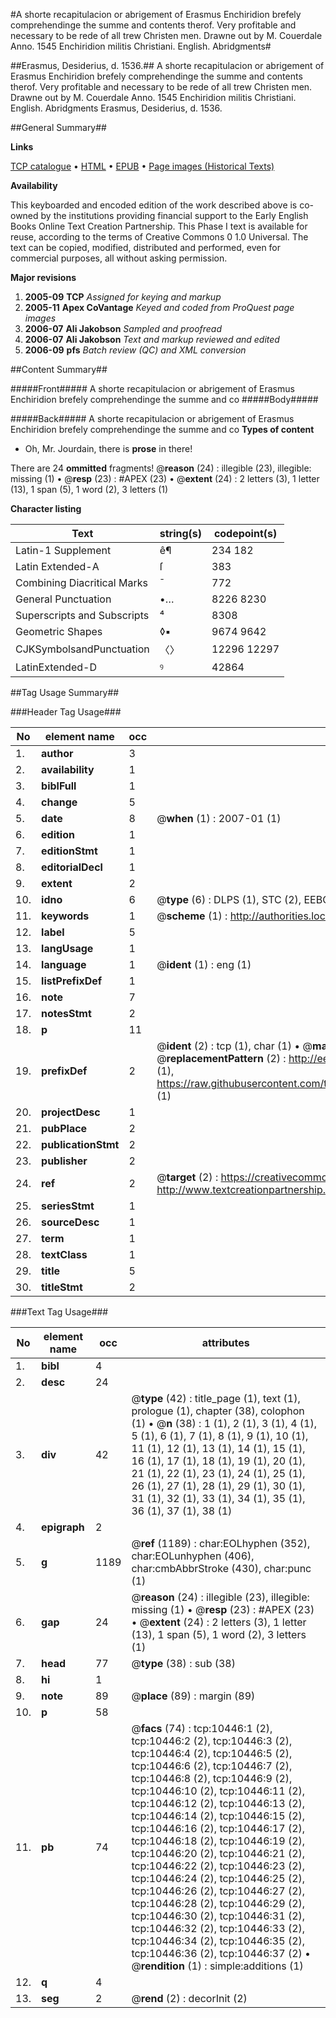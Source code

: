 #A shorte recapitulacion or abrigement of Erasmus Enchiridion brefely comprehendinge the summe and contents therof. Very profitable and necessary to be rede of all trew Christen men. Drawne out by M. Couerdale Anno. 1545 Enchiridion militis Christiani. English. Abridgments#

##Erasmus, Desiderius, d. 1536.##
A shorte recapitulacion or abrigement of Erasmus Enchiridion brefely comprehendinge the summe and contents therof. Very profitable and necessary to be rede of all trew Christen men. Drawne out by M. Couerdale Anno. 1545
Enchiridion militis Christiani. English. Abridgments
Erasmus, Desiderius, d. 1536.

##General Summary##

**Links**

[TCP catalogue](http://www.ota.ox.ac.uk/tcp/)  • 
[HTML](http://tei.it.ox.ac.uk/tcp/Texts-HTML/free/A00/A00374.html)  • 
[EPUB](http://tei.it.ox.ac.uk/tcp/Texts-EPUB/free/A00/A00374.epub) • 
[Page images (Historical Texts)](https://data.historicaltexts.jisc.ac.uk/view?pubId=eebo-99845541e&pageId=eebo-99845541e-10446-1)

**Availability**

This keyboarded and encoded edition of the
	       work described above is co-owned by the institutions
	       providing financial support to the Early English Books
	       Online Text Creation Partnership. This Phase I text is
	       available for reuse, according to the terms of Creative
	       Commons 0 1.0 Universal. The text can be copied,
	       modified, distributed and performed, even for
	       commercial purposes, all without asking permission.

**Major revisions**

1. __2005-09__ __TCP__ *Assigned for keying and markup*
1. __2005-11__ __Apex CoVantage__ *Keyed and coded from ProQuest page images*
1. __2006-07__ __Ali Jakobson__ *Sampled and proofread*
1. __2006-07__ __Ali Jakobson__ *Text and markup reviewed and edited*
1. __2006-09__ __pfs__ *Batch review (QC) and XML conversion*

##Content Summary##

#####Front#####
A shorte recapitulacion or abrigement of Erasmus Enchiridion brefely comprehendinge the summe and co
#####Body#####

#####Back#####
A shorte recapitulacion or abrigement of Erasmus Enchiridion brefely comprehendinge the summe and co
**Types of content**

  * Oh, Mr. Jourdain, there is **prose** in there!

There are 24 **ommitted** fragments! 
 @__reason__ (24) : illegible (23), illegible: missing (1)  •  @__resp__ (23) : #APEX (23)  •  @__extent__ (24) : 2 letters (3), 1 letter (13), 1 span (5), 1 word (2), 3 letters (1)

**Character listing**


|Text|string(s)|codepoint(s)|
|---|---|---|
|Latin-1 Supplement|ê¶|234 182|
|Latin Extended-A|ſ|383|
|Combining             Diacritical Marks|̄|772|
|General Punctuation|•…|8226 8230|
|Superscripts             and Subscripts|⁴|8308|
|Geometric Shapes|◊▪|9674 9642|
|CJKSymbolsandPunctuation|〈〉|12296 12297|
|LatinExtended-D|ꝰ|42864|

##Tag Usage Summary##

###Header Tag Usage###

|No|element name|occ|attributes|
|---|---|---|---|
|1.|__author__|3||
|2.|__availability__|1||
|3.|__biblFull__|1||
|4.|__change__|5||
|5.|__date__|8| @__when__ (1) : 2007-01 (1)|
|6.|__edition__|1||
|7.|__editionStmt__|1||
|8.|__editorialDecl__|1||
|9.|__extent__|2||
|10.|__idno__|6| @__type__ (6) : DLPS (1), STC (2), EEBO-CITATION (1), PROQUEST (1), VID (1)|
|11.|__keywords__|1| @__scheme__ (1) : http://authorities.loc.gov/ (1)|
|12.|__label__|5||
|13.|__langUsage__|1||
|14.|__language__|1| @__ident__ (1) : eng (1)|
|15.|__listPrefixDef__|1||
|16.|__note__|7||
|17.|__notesStmt__|2||
|18.|__p__|11||
|19.|__prefixDef__|2| @__ident__ (2) : tcp (1), char (1)  •  @__matchPattern__ (2) : ([0-9\-]+):([0-9IVX]+) (1), (.+) (1)  •  @__replacementPattern__ (2) : http://eebo.chadwyck.com/downloadtiff?vid=$1&page=$2 (1), https://raw.githubusercontent.com/textcreationpartnership/Texts/master/tcpchars.xml#$1 (1)|
|20.|__projectDesc__|1||
|21.|__pubPlace__|2||
|22.|__publicationStmt__|2||
|23.|__publisher__|2||
|24.|__ref__|2| @__target__ (2) : https://creativecommons.org/publicdomain/zero/1.0/ (1), http://www.textcreationpartnership.org/docs/. (1)|
|25.|__seriesStmt__|1||
|26.|__sourceDesc__|1||
|27.|__term__|1||
|28.|__textClass__|1||
|29.|__title__|5||
|30.|__titleStmt__|2||


###Text Tag Usage###

|No|element name|occ|attributes|
|---|---|---|---|
|1.|__bibl__|4||
|2.|__desc__|24||
|3.|__div__|42| @__type__ (42) : title_page (1), text (1), prologue (1), chapter (38), colophon (1)  •  @__n__ (38) : 1 (1), 2 (1), 3 (1), 4 (1), 5 (1), 6 (1), 7 (1), 8 (1), 9 (1), 10 (1), 11 (1), 12 (1), 13 (1), 14 (1), 15 (1), 16 (1), 17 (1), 18 (1), 19 (1), 20 (1), 21 (1), 22 (1), 23 (1), 24 (1), 25 (1), 26 (1), 27 (1), 28 (1), 29 (1), 30 (1), 31 (1), 32 (1), 33 (1), 34 (1), 35 (1), 36 (1), 37 (1), 38 (1)|
|4.|__epigraph__|2||
|5.|__g__|1189| @__ref__ (1189) : char:EOLhyphen (352), char:EOLunhyphen (406), char:cmbAbbrStroke (430), char:punc (1)|
|6.|__gap__|24| @__reason__ (24) : illegible (23), illegible: missing (1)  •  @__resp__ (23) : #APEX (23)  •  @__extent__ (24) : 2 letters (3), 1 letter (13), 1 span (5), 1 word (2), 3 letters (1)|
|7.|__head__|77| @__type__ (38) : sub (38)|
|8.|__hi__|1||
|9.|__note__|89| @__place__ (89) : margin (89)|
|10.|__p__|58||
|11.|__pb__|74| @__facs__ (74) : tcp:10446:1 (2), tcp:10446:2 (2), tcp:10446:3 (2), tcp:10446:4 (2), tcp:10446:5 (2), tcp:10446:6 (2), tcp:10446:7 (2), tcp:10446:8 (2), tcp:10446:9 (2), tcp:10446:10 (2), tcp:10446:11 (2), tcp:10446:12 (2), tcp:10446:13 (2), tcp:10446:14 (2), tcp:10446:15 (2), tcp:10446:16 (2), tcp:10446:17 (2), tcp:10446:18 (2), tcp:10446:19 (2), tcp:10446:20 (2), tcp:10446:21 (2), tcp:10446:22 (2), tcp:10446:23 (2), tcp:10446:24 (2), tcp:10446:25 (2), tcp:10446:26 (2), tcp:10446:27 (2), tcp:10446:28 (2), tcp:10446:29 (2), tcp:10446:30 (2), tcp:10446:31 (2), tcp:10446:32 (2), tcp:10446:33 (2), tcp:10446:34 (2), tcp:10446:35 (2), tcp:10446:36 (2), tcp:10446:37 (2)  •  @__rendition__ (1) : simple:additions (1)|
|12.|__q__|4||
|13.|__seg__|2| @__rend__ (2) : decorInit (2)|

